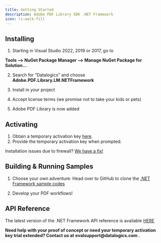 ```yaml
---
title: Getting Started
description: Adobe PDF Library SDK .NET Framework
icon: ri:walk-fill
---
```


## **Installing**

1. Starting in Visual Studio 2022, 2019 or 2017, go to

**Tools --> NuGet Package Manager --> Manage NuGet Package for Solution...**

2. Search for “Datalogics” and choose **Adobe.PDF.Library.LM.NETFramework**

3) Install in your project

4. Accept license terms (we promise not to take your kids or pets)

5) Adobe PDF Library is now added

## **Activating**

1. Obtain a temporary activation key [here](https://www.datalogics.com/pdf-sdk-free-trial).
2. Provide the temporary activation key when prompted.

Installation issues due to firewall? [](/adobe-pdf-library/dot-net/firewall-issues)[We have a fix!](/adobe-pdf-library/dot-net-fw/firewall-issues)

## **Building & Running Samples**

1. Choose your own adventure: Head over to GitHub to clone the [.NET Framework sample codes](https://github.com/datalogics/apdfl-csharp-dotnet-framework-samples)

2) Develop your PDF workflows!

## API Reference
The latest version of the .NET Framework API reference is available [HERE](https://docs.datalogics.com/apdfl18/DotNetFramework/APDFL18.0.5PlusP1b/Overview/index.html)

**Need help with your proof of concept or need your temporary activation key trial extended? Contact us at** **evalsupport\@datalogics.com** **.**
